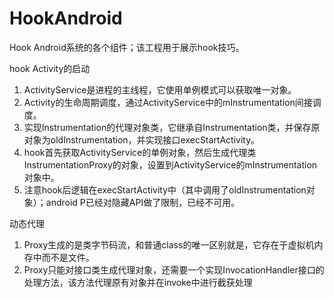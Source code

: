 # HookAndroid

Hook Android系统的各个组件；该工程用于展示hook技巧。


hook Activity的启动
1. ActivityService是进程的主线程，它使用单例模式可以获取唯一对象。
2. Activity的生命周期调度，通过ActivityService中的mInstrumentation间接调度。
3. 实现Instrumentation的代理对象类，它继承自Instrumentation类，并保存原对象为oldInstrumentation，并实现接口execStartActivity。
4. hook首先获取ActivityService的单例对象，然后生成代理类InstrumentationProxy的对象，设置到ActivityService的mInstrumentation对象中。
5. 注意hook后逻辑在execStartActivity中（其中调用了oldInstrumentation对象）；android P已经对隐藏API做了限制，已经不可用。

动态代理
1. Proxy生成的是类字节码流，和普通class的唯一区别就是，它存在于虚拟机内存中而不是文件。
2. Proxy只能对接口类生成代理对象，还需要一个实现InvocationHandler接口的处理方法，该方法代理原有对象并在invoke中进行截获处理
